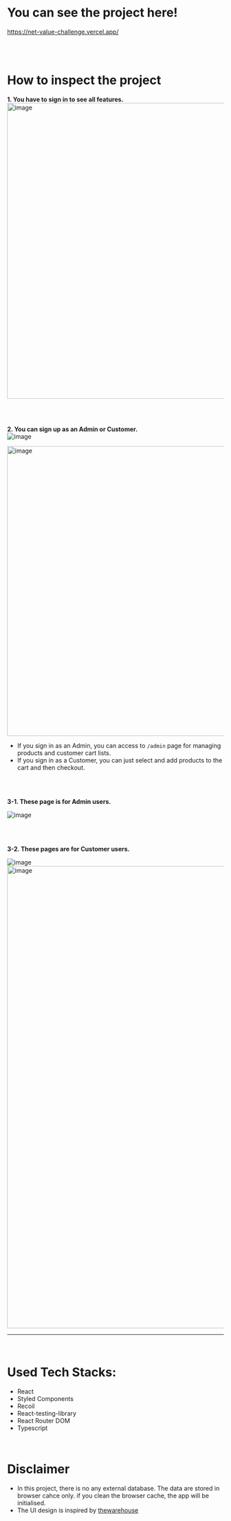 # You can see the project here! 
https://net-value-challenge.vercel.app/

<br />
<br />

# How to inspect the project

**1. 
You have to sign in to see all features.**
<br />
<img width="687" alt="image" src="https://user-images.githubusercontent.com/70505699/219999321-45a58c6d-fa39-4fb3-9e76-9bf4b4e8e4ea.png">

<br />
<br />

**2. You can sign up as an Admin or Customer.** 
<br />
![image](https://user-images.githubusercontent.com/70505699/219999972-63b4252c-d75c-450c-9d06-0bce5c0606b3.png) 

<img width="673" alt="image" src="https://user-images.githubusercontent.com/70505699/220002025-2ad04e22-5f25-424b-bf38-ee4a1d80de8a.png">

- If you sign in as an Admin, you can access to ```/admin``` page for managing products and customer cart lists.
- If you sign in as a Customer, you can just select and add products to the cart and then checkout.

<br />
<br />

**3-1. These page is for Admin users.** 

![image](https://user-images.githubusercontent.com/70505699/220003964-307abf4d-348b-4875-b73a-d9cd909481b9.png)



<br />
<br />

**3-2. These pages are for Customer users.** <br />

![image](https://user-images.githubusercontent.com/70505699/220000243-963efe4b-73f6-4561-be3a-6f3c769ce4ce.png)
<img width="1074" alt="image" src="https://user-images.githubusercontent.com/70505699/220000301-5880123a-7442-4184-b833-895024e2dca6.png">

---
<br />

# Used Tech Stacks:
- React
- Styled Components
- Recoil
- React-testing-library
- React Router DOM
- Typescript


<br />

# Disclaimer
- In this project, there is no any external database. The data are stored in browser cahce only. if you clean the browser cache, the app will be initialised.
- The UI design is inspired by [thewarehouse](https://www.thewarehouse.co.nz/c/electronics-gaming)
